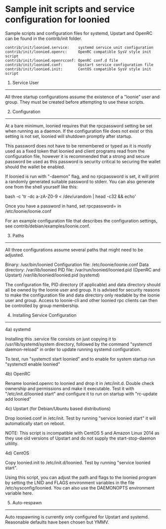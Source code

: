 Sample init scripts and service configuration for loonied
==========================================================

Sample scripts and configuration files for systemd, Upstart and OpenRC
can be found in the contrib/init folder.

    contrib/init/loonied.service:    systemd service unit configuration
    contrib/init/loonied.openrc:     OpenRC compatible SysV style init script
    contrib/init/loonied.openrcconf: OpenRC conf.d file
    contrib/init/loonied.conf:       Upstart service configuration file
    contrib/init/loonied.init:       CentOS compatible SysV style init script

1. Service User
---------------------------------

All three startup configurations assume the existence of a "loonie" user
and group.  They must be created before attempting to use these scripts.

2. Configuration
---------------------------------

At a bare minimum, loonied requires that the rpcpassword setting be set
when running as a daemon.  If the configuration file does not exist or this
setting is not set, loonied will shutdown promptly after startup.

This password does not have to be remembered or typed as it is mostly used
as a fixed token that loonied and client programs read from the configuration
file, however it is recommended that a strong and secure password be used
as this password is security critical to securing the wallet should the
wallet be enabled.

If loonied is run with "-daemon" flag, and no rpcpassword is set, it will
print a randomly generated suitable password to stderr.  You can also
generate one from the shell yourself like this:

bash -c 'tr -dc a-zA-Z0-9 < /dev/urandom | head -c32 && echo'

Once you have a password in hand, set rpcpassword= in /etc/loonie/loonie.conf

For an example configuration file that describes the configuration settings,
see contrib/debian/examples/loonie.conf.

3. Paths
---------------------------------

All three configurations assume several paths that might need to be adjusted.

Binary:              /usr/bin/loonied
Configuration file:  /etc/loonie/loonie.conf
Data directory:      /var/lib/loonied
PID file:            /var/run/loonied/loonied.pid (OpenRC and Upstart)
                     /var/lib/loonied/loonied.pid (systemd)

The configuration file, PID directory (if applicable) and data directory
should all be owned by the loonie user and group.  It is advised for security
reasons to make the configuration file and data directory only readable by the
loonie user and group.  Access to loonie-cli and other loonied rpc clients
can then be controlled by group membership.

4. Installing Service Configuration
-----------------------------------

4a) systemd

Installing this .service file consists on just copying it to
/usr/lib/systemd/system directory, followed by the command
"systemctl daemon-reload" in order to update running systemd configuration.

To test, run "systemctl start loonied" and to enable for system startup run
"systemctl enable loonied"

4b) OpenRC

Rename loonied.openrc to loonied and drop it in /etc/init.d.  Double
check ownership and permissions and make it executable.  Test it with
"/etc/init.d/loonied start" and configure it to run on startup with
"rc-update add loonied"

4c) Upstart (for Debian/Ubuntu based distributions)

Drop loonied.conf in /etc/init.  Test by running "service loonied start"
it will automatically start on reboot.

NOTE: This script is incompatible with CentOS 5 and Amazon Linux 2014 as they
use old versions of Upstart and do not supply the start-stop-daemon uitility.

4d) CentOS

Copy loonied.init to /etc/init.d/loonied. Test by running "service loonied start".

Using this script, you can adjust the path and flags to the loonied program by
setting the LNID and FLAGS environment variables in the file
/etc/sysconfig/loonied. You can also use the DAEMONOPTS environment variable here.

5. Auto-respawn
-----------------------------------

Auto respawning is currently only configured for Upstart and systemd.
Reasonable defaults have been chosen but YMMV.
